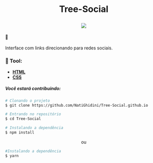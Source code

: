  <h1 align="center">
<p>Tree-Social</p>

 <img src="https://user-images.githubusercontent.com/107075512/187949304-698b85b8-28b5-4ab8-892b-6d7f32ff13fd.gif">
</h1>



#### :bookmark: 
  Interface com links direcionando para redes sociais.
     
  ### :hammer: Tool:

  - [**HTML**](https://developer.mozilla.org/pt-BR/docs/Web/HTML)
  - [**CSS**](https://developer.mozilla.org/pt-BR/docs/Web/CSS)

 ##### *Você estará contribuindo:*

 ```bash
 # Clonando o projeto 
 $ git clone https://github.com/NatiGhidini/Tree-Social.github.io
 ```

 ```bash
 # Entrando no repositório
 $ cd Tree-Social
 ```

 ```bash
 # Instalando a dependência
 $ npm install
 ```
<p align="center">ou</p>

 ```bash
 #Instalando a dependência
 $ yarn
 ```

